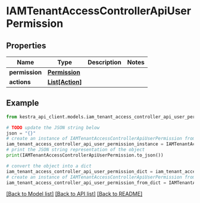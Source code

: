 # IAMTenantAccessControllerApiUserPermission


## Properties

Name | Type | Description | Notes
------------ | ------------- | ------------- | -------------
**permission** | [**Permission**](Permission.md) |  | 
**actions** | [**List[Action]**](Action.md) |  | 

## Example

```python
from kestra_api_client.models.iam_tenant_access_controller_api_user_permission import IAMTenantAccessControllerApiUserPermission

# TODO update the JSON string below
json = "{}"
# create an instance of IAMTenantAccessControllerApiUserPermission from a JSON string
iam_tenant_access_controller_api_user_permission_instance = IAMTenantAccessControllerApiUserPermission.from_json(json)
# print the JSON string representation of the object
print(IAMTenantAccessControllerApiUserPermission.to_json())

# convert the object into a dict
iam_tenant_access_controller_api_user_permission_dict = iam_tenant_access_controller_api_user_permission_instance.to_dict()
# create an instance of IAMTenantAccessControllerApiUserPermission from a dict
iam_tenant_access_controller_api_user_permission_from_dict = IAMTenantAccessControllerApiUserPermission.from_dict(iam_tenant_access_controller_api_user_permission_dict)
```
[[Back to Model list]](../README.md#documentation-for-models) [[Back to API list]](../README.md#documentation-for-api-endpoints) [[Back to README]](../README.md)


